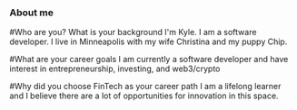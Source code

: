 ### About me

#Who are you? What is your background
I'm Kyle. I am a software developer. I live in Minneapolis with my wife Christina and my puppy Chip.

#What are your career goals
I am currently a software developer and have interest in entrepreneurship, investing, and web3/crypto

#Why did you choose FinTech as your career path
I am a lifelong learner and I believe there are a lot of opportunities for innovation in this space.